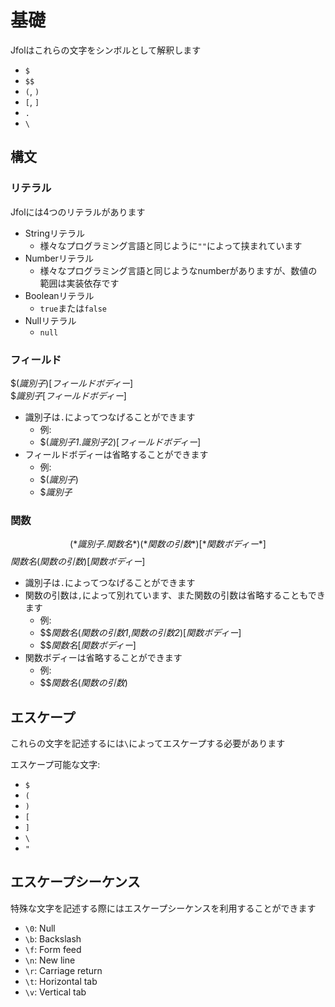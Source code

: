 # 基礎
Jfolはこれらの文字をシンボルとして解釈します
- `$`
- `$$`
- `(`, `)`
- `[`, `]`
- `.`
- `\`

## 構文
### リテラル
Jfolには4つのリテラルがあります
- Stringリテラル
  - 様々なプログラミング言語と同じように`""`によって挟まれています
- Numberリテラル
  - 様々なプログラミング言語と同じようなnumberがありますが、数値の範囲は実装依存です
- Booleanリテラル
  - `true`または`false`
- Nullリテラル
  - `null`

### フィールド
$(*識別子*)[*フィールドボディー*]  
$*識別子*[*フィールドボディー*]

- 識別子は`.`によってつなげることができます
  - 例:
  - $(*識別子1*.*識別子2*)[*フィールドボディー*]
- フィールドボディーは省略することができます
  - 例:
  - $(*識別子*)
  - $*識別子*

### 関数
$$(*識別子.関数名*)(*関数の引数*)[*関数ボディー*]  
$$*関数名*(*関数の引数*)[*関数ボディー*]

- 識別子は`.`によってつなげることができます
- 関数の引数は`,`によって別れています、また関数の引数は省略することもできます
  - 例:
  - $$*関数名*(*関数の引数1*,*関数の引数2*)[*関数ボディー*]
  - $$*関数名*[*関数ボディー*]
- 関数ボディーは省略することができます
  - 例:
  - $$*関数名*(*関数の引数*)

## エスケープ
これらの文字を記述するには`\`によってエスケープする必要があります

エスケープ可能な文字:
- `$`
- `(`
- `)`
- `[`
- `]`
- `\`
- `"`

## エスケープシーケンス
特殊な文字を記述する際にはエスケープシーケンスを利用することができます

- `\0`: Null
- `\b`: Backslash
- `\f`: Form feed
- `\n`: New line
- `\r`: Carriage return
- `\t`: Horizontal tab
- `\v`: Vertical tab